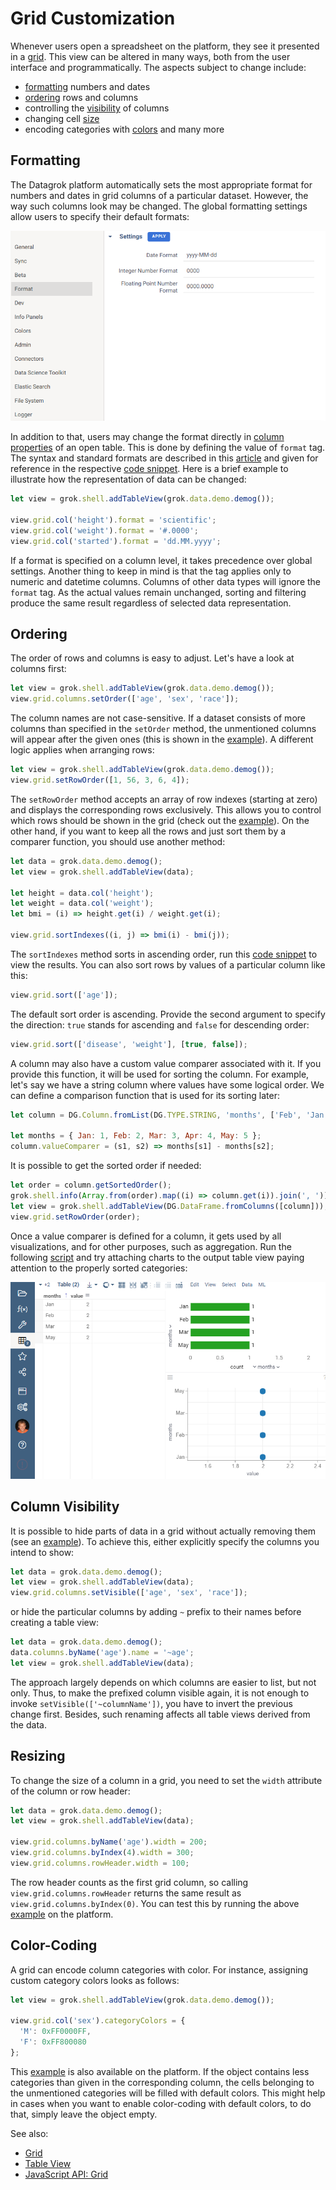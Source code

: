 <!-- TITLE: Customize a Grid -->

# Grid Customization

Whenever users open a spreadsheet on the platform, they see it presented in a [grid](../../visualize/viewers/grid.md). This view can be altered in many ways, both from the user interface and programmatically. The aspects subject to change include:

* [formatting](#formatting) numbers and dates
* [ordering](#ordering) rows and columns
* controlling the [visibility](#column-visibility) of columns
* changing cell [size](#resizing)
* encoding categories with [colors](#color-coding) and many more

## Formatting

The Datagrok platform automatically sets the most appropriate format for numbers and dates in grid columns of a particular dataset. However, the way such columns look may be changed. The global formatting settings allow users to specify their default formats:

![](../../uploads/navigation/user-settings-formatting.png "Settings | Format")

In addition to that, users may change the format directly in [column properties](../../visualize/viewers/grid.md#formatting) of an open table. This is done by defining the value of `format` tag. The syntax and standard formats are described in this [article](../../discover/tags.md#format) and given for reference in the respective [code snippet](https://public.datagrok.ai/js/samples/grid/data-format). Here is a brief example to illustrate how the representation of data can be changed:

```javascript
let view = grok.shell.addTableView(grok.data.demo.demog());

view.grid.col('height').format = 'scientific';
view.grid.col('weight').format = '#.0000';
view.grid.col('started').format = 'dd.MM.yyyy';
```

If a format is specified on a column level, it takes precedence over global settings. Another thing to keep in mind is that the tag applies only to numeric and datetime columns. Columns of other data types will ignore the `format` tag. As the actual values remain unchanged, sorting and filtering produce the same result regardless of selected data representation.

## Ordering

The order of rows and columns is easy to adjust. Let's have a look at columns first:

```javascript
let view = grok.shell.addTableView(grok.data.demo.demog());
view.grid.columns.setOrder(['age', 'sex', 'race']);
```

The column names are not case-sensitive. If a dataset consists of more columns than specified in the `setOrder` method, the unmentioned columns will appear after the given ones (this is shown in the [example](https://public.datagrok.ai/js/samples/grid/order-columns)). A different logic applies when arranging rows:

```javascript
let view = grok.shell.addTableView(grok.data.demo.demog());
view.grid.setRowOrder([1, 56, 3, 6, 4]);
```

The `setRowOrder` method accepts an array of row indexes (starting at zero) and displays the corresponding rows exclusively. This allows you to control which rows should be shown in the grid (check out the [example](https://public.datagrok.ai/js/samples/grid/order-rows)). On the other hand, if you want to keep all the rows and just sort them by a comparer function, you should use another method: 

```javascript
let data = grok.data.demo.demog();
let view = grok.shell.addTableView(data);

let height = data.col('height');
let weight = data.col('weight');
let bmi = (i) => height.get(i) / weight.get(i);

view.grid.sortIndexes((i, j) => bmi(i) - bmi(j));
```

The `sortIndexes` method sorts in ascending order, run this [code snippet](https://public.datagrok.ai/js/samples/grid/order-rows-by-comparer) to view the results. You can also sort rows by values of a particular column like this:

```javascript
view.grid.sort(['age']);
```

The default sort order is ascending. Provide the second argument to specify
the direction: `true` stands for ascending and `false` for descending order:

```javascript
view.grid.sort(['disease', 'weight'], [true, false]);
```

A column may also have a custom value comparer associated with it. If you
provide this function, it will be used for sorting the column. For example,
let's say we have a string column where values have some logical order.
We can define a comparison function that is used for its sorting later:

```javascript
let column = DG.Column.fromList(DG.TYPE.STRING, 'months', ['Feb', 'Jan', 'May', 'Mar']);

let months = { Jan: 1, Feb: 2, Mar: 3, Apr: 4, May: 5 };
column.valueComparer = (s1, s2) => months[s1] - months[s2];
```

It is possible to get the sorted order if needed:

```javascript
let order = column.getSortedOrder();
grok.shell.info(Array.from(order).map((i) => column.get(i)).join(', '));
let view = grok.shell.addTableView(DG.DataFrame.fromColumns([column]));
view.grid.setRowOrder(order);
```

Once a value comparer is defined for a column, it gets used by all
visualizations, and for other purposes, such as aggregation. Run the following
[script](https://public.datagrok.ai/js/samples/data-frame/sorting/custom-comparer)
and try attaching charts to the output table view paying attention to the
properly sorted categories:

![Custom sorting](custom-column-sorting.png "Custom sorting")


## Column Visibility

It is possible to hide parts of data in a grid without actually removing them (see an [example](https://public.datagrok.ai/js/samples/grid/hide-columns)). To achieve this, either explicitly specify the columns you intend to show:

```javascript
let data = grok.data.demo.demog();
let view = grok.shell.addTableView(data);
view.grid.columns.setVisible(['age', 'sex', 'race']);
```

or hide the particular columns by adding `~` prefix to their names before creating a table view:

```javascript
let data = grok.data.demo.demog();
data.columns.byName('age').name = '~age';
let view = grok.shell.addTableView(data);
```

The approach largely depends on which columns are easier to list, but not only. Thus, to make the prefixed column visible again, it is not enough to invoke `setVisible(['~columnName'])`, you have to invert the previous change first. Besides, such renaming affects all table views derived from the data.

## Resizing

To change the size of a column in a grid, you need to set the `width` attribute of the column or row header:

```javascript
let data = grok.data.demo.demog();
let view = grok.shell.addTableView(data);

view.grid.columns.byName('age').width = 200;
view.grid.columns.byIndex(4).width = 300;
view.grid.columns.rowHeader.width = 100;
```

The row header counts as the first grid column, so calling `view.grid.columns.rowHeader` returns the same result as `view.grid.columns.byIndex(0)`. You can test this by running the above [example](https://public.datagrok.ai/js/samples/grid/resize-columns) on the platform.


## Color-Coding

A grid can encode column categories with color. For instance, assigning custom category colors looks as follows:

```javascript
let view = grok.shell.addTableView(grok.data.demo.demog());

view.grid.col('sex').categoryColors = {
  'M': 0xFF0000FF,
  'F': 0xFF800080
};
```

This [example](https://public.datagrok.ai/js/samples/grid/category-colors) is also available on the platform. If the object contains less categories than given in the corresponding column, the cells belonging to the unmentioned categories will be filled with default colors. This might help in cases when you want to enable color-coding with default colors, to do that, simply leave the object empty.

See also:
  * [Grid](../../visualize/viewers/grid.md)
  * [Table View](../../overview/table-view.md)
  * [JavaScript API: Grid](https://datagrok.ai/js-api/Grid)
